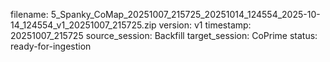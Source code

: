 filename: 5_Spanky_CoMap_20251007_215725_20251014_124554_2025-10-14_124554_v1_20251007_215725.zip
version: v1
timestamp: 20251007_215725
source_session: Backfill
target_session: CoPrime
status: ready-for-ingestion
